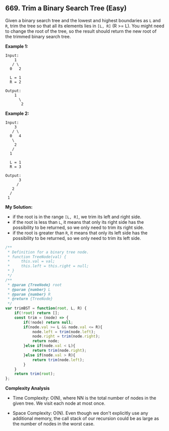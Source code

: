 ## 669. Trim a Binary Search Tree (Easy)
Given a binary search tree and the lowest and highest boundaries as `L` and `R`, trim the tree so that all its elements lies in `[L, R]` (R >= L). You might need to change the root of the tree, so the result should return the new root of the trimmed binary search tree.

__Example 1:__
```
Input:
    1
   / \
  0   2

  L = 1
  R = 2

Output:
    1
      \
       2
```
__Example 2:__
```
Input:
    3
   / \
  0   4
   \
    2
   /
  1

  L = 1
  R = 3

Output:
      3
     /
   2   
  /
 1
```
__My Solution:__
- if the root is in the range `[L, R]`, we trim its left and right side.
- if the root is less than `L`, it means that only its right side has the possibility to be returned, so we only need to trim its right side.
- if the root is greater than `R`, it means that only its left side has the possibility to be returned, so we only need to trim its left side.
```js
/**
 * Definition for a binary tree node.
 * function TreeNode(val) {
 *     this.val = val;
 *     this.left = this.right = null;
 * }
 */
/**
 * @param {TreeNode} root
 * @param {number} L
 * @param {number} R
 * @return {TreeNode}
 */
var trimBST = function(root, L, R) {
    if(!root) return [];
    const trim = (node) => {
        if(!node) return null;
        if(node.val >= L && node.val <= R){
            node.left = trim(node.left);
            node.right = trim(node.right);
            return node;
        }else if(node.val < L){
            return trim(node.right);
        }else if(node.val > R){
            return trim(node.left);
        }
    }
    return trim(root);
};
```
**Complexity Analysis**

- Time Complexity: O(N), where NN is the total number of nodes in the given tree. We visit each node at most once.

- Space Complexity: O(N). Even though we don't explicitly use any additional memory, the call stack of our recursion could be as large as the number of nodes in the worst case.

